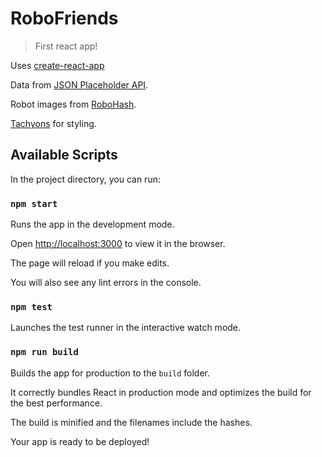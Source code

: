 # RoboFriends

> First react app!

Uses [create-react-app](https://github.com/facebook/create-react-app)

Data from [JSON Placeholder API]([https://jsonplaceholder.typicode.com).

Robot images from [RoboHash](https://robohash.org).

[Tachyons](http://tachyons.io) for styling.

## Available Scripts

In the project directory, you can run:

### `npm start`

Runs the app in the development mode.

Open [http://localhost:3000](http://localhost:3000) to view it in the browser.

The page will reload if you make edits.

You will also see any lint errors in the console.

### `npm test`

Launches the test runner in the interactive watch mode.

### `npm run build`

Builds the app for production to the `build` folder.

It correctly bundles React in production mode and optimizes the build for the best performance.

The build is minified and the filenames include the hashes.

Your app is ready to be deployed!
